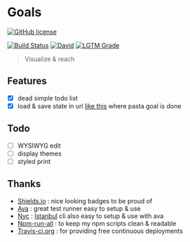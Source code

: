 # Goals

[![GitHub license](https://img.shields.io/github/license/shuunen/goals.svg?color=informational)](https://github.com/Shuunen/goals/blob/master/LICENSE)

[![Build Status](https://travis-ci.org/Shuunen/goals.svg?branch=master)](https://travis-ci.org/Shuunen/goals)
[![David](https://img.shields.io/david/shuunen/goals.svg)](https://david-dm.org/shuunen/goals)
[![LGTM Grade](https://img.shields.io/lgtm/grade/javascript/github/Shuunen/goals.svg)](https://lgtm.com/projects/g/Shuunen/goals)

> Visualize & reach

## Features

- [x] dead simple todo list
- [x] load & save state in url [like this](https://shuunen-goals.netlify.app#My%20goals=become%20a%20ninja,buy%20milk,!eat%20lots%20of%20pastas,find%20goals%20ideas,number%20five&something_else=12) where pasta goal is done

## Todo

- [ ] WYSIWYG edit
- [ ] display themes
- [ ] styled print

## Thanks

- [Shields.io](https://shields.io) : nice looking badges to be proud of
- [Ava](https://github.com/avajs/ava) : great test runner easy to setup & use
- [Nyc](https://github.com/istanbuljs/nyc) : [Istanbul](https://istanbul.js.org/) cli also easy to setup & use with ava
- [Npm-run-all](https://github.com/mysticatea/npm-run-all) : to keep my npm scripts clean & readable
- [Travis-ci.org](https://travis-ci.org) : for providing free continuous deployments

